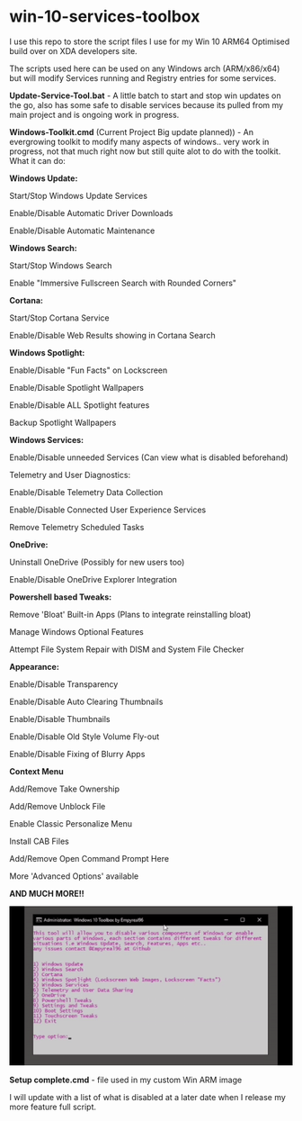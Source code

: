 # win-10-services-toolbox

I use this repo to store the script files I use for my Win 10 ARM64 Optimised build over on XDA developers site.

The scripts used here can be used on any Windows arch (ARM/x86/x64) but will modify Services running and Registry entries
for some services.

**Update-Service-Tool.bat** - A little batch to start and stop win updates on the go, also has some safe to disable services because its 
pulled from my main project and is ongoing work in progress.

**Windows-Toolkit.cmd** (Current Project Big update planned)) - An evergrowing toolkit to modify many aspects of windows.. very work in progress, not that much right now but still quite alot to do with the toolkit.
What it can do:

**Windows Update:**

Start/Stop Windows Update Services

Enable/Disable Automatic Driver Downloads

Enable/Disable Automatic Maintenance

**Windows Search:**

Start/Stop Windows Search

Enable "Immersive Fullscreen Search with Rounded Corners"

**Cortana:**

Start/Stop Cortana Service

Enable/Disable Web Results showing in Cortana Search

**Windows Spotlight:**

Enable/Disable "Fun Facts" on Lockscreen

Enable/Disable Spotlight Wallpapers

Enable/Disable ALL Spotlight features

Backup Spotlight Wallpapers

**Windows Services:**

Enable/Disable unneeded Services (Can view what is disabled beforehand)

Telemetry and User Diagnostics:

Enable/Disable Telemetry Data Collection

Enable/Disable Connected User Experience Services

Remove Telemetry Scheduled Tasks

**OneDrive:**

Uninstall OneDrive (Possibly for new users too)

Enable/Disable OneDrive Explorer Integration

**Powershell based Tweaks:**

Remove 'Bloat' Built-in Apps (Plans to integrate reinstalling bloat)

Manage Windows Optional Features

Attempt File System Repair with DISM and System File Checker

**Appearance:**

Enable/Disable Transparency

Enable/Disable Auto Clearing Thumbnails

Enable/Disable Thumbnails

Enable/Disable Old Style Volume Fly-out

Enable/Disable Fixing of Blurry Apps

**Context Menu**

Add/Remove Take Ownership

Add/Remove Unblock File

Enable Classic Personalize Menu

Install CAB Files

Add/Remove Open Command Prompt Here

More 'Advanced Options' available

**AND MUCH MORE!!**

![ToolScreen](https://github.com/Empyreal96/win-10-services-toolbox/blob/master/Update%20Switch%20Screens/screen2.gif)

**Setup complete.cmd** - file used in my custom Win ARM image

I will update with a list of what is disabled at a later date when I release my more feature full script.

